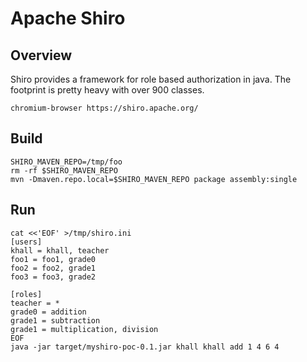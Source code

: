Apache Shiro
=================
Overview
---------------
Shiro provides a framework for role based authorization in java.  The
footprint is pretty heavy with over 900 classes.

```shell
chromium-browser https://shiro.apache.org/
```

Build
---------------

```shell
SHIRO_MAVEN_REPO=/tmp/foo
rm -rf $SHIRO_MAVEN_REPO
mvn -Dmaven.repo.local=$SHIRO_MAVEN_REPO package assembly:single
```

Run
---------------

```shell
cat <<'EOF' >/tmp/shiro.ini
[users]
khall = khall, teacher
foo1 = foo1, grade0
foo2 = foo2, grade1
foo3 = foo3, grade2

[roles]
teacher = *
grade0 = addition
grade1 = subtraction
grade1 = multiplication, division
EOF
java -jar target/myshiro-poc-0.1.jar khall khall add 1 4 6 4
```
